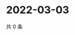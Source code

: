 # 2022-03-03

共 0 条

<!-- BEGIN WEIBO -->
<!-- 最后更新时间 Thu Mar 03 2022 16:16:39 GMT+0800 (China Standard Time) -->

<!-- END WEIBO -->
